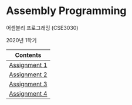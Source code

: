 # 	Assembly Programming

어셈블리 프로그래밍 (CSE3030)

2020년 1학기

| Contents                        |
| ------------------------------- |
| [Assignment 1](/Assignment%201) |
| [Assignment 2](/Assignment%202) |
| [Assignment 3](/Assignment%203) |
| [Assignment 4](/Assignment%204) |

